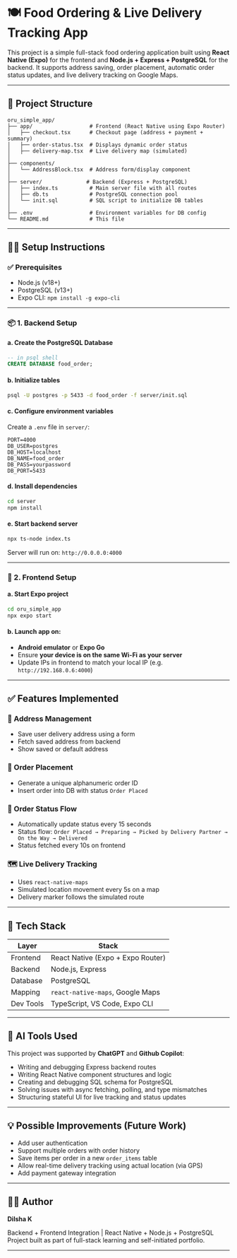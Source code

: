 
# 🍽️ Food Ordering & Live Delivery Tracking App

This project is a simple full-stack food ordering application built using **React Native (Expo)** for the frontend and **Node.js + Express + PostgreSQL** for the backend. It supports address saving, order placement, automatic order status updates, and live delivery tracking on Google Maps.

---

## 📂 Project Structure

```
oru_simple_app/
├── app/                  # Frontend (React Native using Expo Router)
│   ├── checkout.tsx      # Checkout page (address + payment + summary)
│   ├── order-status.tsx  # Displays dynamic order status
│   ├── delivery-map.tsx  # Live delivery map (simulated)
│
├── components/
│   └── AddressBlock.tsx  # Address form/display component
│
├── server/              # Backend (Express + PostgreSQL)
│   ├── index.ts          # Main server file with all routes
│   ├── db.ts             # PostgreSQL connection pool
│   └── init.sql          # SQL script to initialize DB tables
│
├── .env                  # Environment variables for DB config
└── README.md             # This file
```

---

## 🧑‍💻 Setup Instructions

### ✅ Prerequisites

- Node.js (v18+)
- PostgreSQL (v13+)
- Expo CLI: `npm install -g expo-cli`

---

### 📦 1. Backend Setup

#### a. Create the PostgreSQL Database

```sql
-- in psql shell
CREATE DATABASE food_order;
```

#### b. Initialize tables

```bash
psql -U postgres -p 5433 -d food_order -f server/init.sql
```

#### c. Configure environment variables

Create a `.env` file in `server/`:

```env
PORT=4000
DB_USER=postgres
DB_HOST=localhost
DB_NAME=food_order
DB_PASS=yourpassword
DB_PORT=5433
```

#### d. Install dependencies

```bash
cd server
npm install
```

#### e. Start backend server

```bash
npx ts-node index.ts
```

Server will run on: `http://0.0.0.0:4000`

---

### 📱 2. Frontend Setup

#### a. Start Expo project

```bash
cd oru_simple_app
npx expo start
```

#### b. Launch app on:

- **Android emulator** or **Expo Go**
- Ensure **your device is on the same Wi-Fi as your server**
- Update IPs in frontend to match your local IP (e.g. `http://192.168.0.6:4000`)

---

## ✅ Features Implemented

### 🧾 Address Management
- Save user delivery address using a form
- Fetch saved address from backend
- Show saved or default address

### 🛒 Order Placement
- Generate a unique alphanumeric order ID
- Insert order into DB with status `Order Placed`

### 🔁 Order Status Flow
- Automatically update status every 15 seconds
- Status flow: `Order Placed → Preparing → Picked by Delivery Partner → On the Way → Delivered`
- Status fetched every 10s on frontend

### 🗺️ Live Delivery Tracking
- Uses `react-native-maps`
- Simulated location movement every 5s on a map
- Delivery marker follows the simulated route

---

## 🔧 Tech Stack

| Layer       | Stack                         |
|-------------|-------------------------------|
| Frontend    | React Native (Expo + Expo Router) |
| Backend     | Node.js, Express              |
| Database    | PostgreSQL                    |
| Mapping     | `react-native-maps`, Google Maps |
| Dev Tools   | TypeScript, VS Code, Expo CLI |

---

## 🤖 AI Tools Used

This project was supported by **ChatGPT** and **Github Copilot**:

- Writing and debugging Express backend routes
- Writing React Native component structures and logic
- Creating and debugging SQL schema for PostgreSQL
- Solving issues with async fetching, polling, and type mismatches
- Structuring stateful UI for live tracking and status updates


---

## 💡 Possible Improvements (Future Work)

- Add user authentication
- Support multiple orders with order history
- Save items per order in a new `order_items` table
- Allow real-time delivery tracking using actual location (via GPS)
- Add payment gateway integration

---

## 👨‍💻 Author

**Dilsha K**

Backend + Frontend Integration | React Native + Node.js + PostgreSQL  
Project built as part of full-stack learning and self-initiated portfolio.

---
